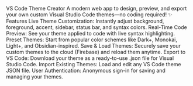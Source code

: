 VS Code Theme Creator
A modern web app to design, preview, and export your own custom Visual Studio Code themes—no coding required!
✨ Features
Live Theme Customization: Instantly adjust background, foreground, accent, sidebar, status bar, and syntax colors.
Real-Time Code Preview: See your theme applied to code with live syntax highlighting.
Preset Themes: Start from popular color schemes like Dark+, Monokai, Light+, and Obsidian-inspired.
Save & Load Themes: Securely save your custom themes to the cloud (Firebase) and reload them anytime.
Export to VS Code: Download your theme as a ready-to-use .json file for Visual Studio Code.
Import Existing Themes: Load and edit any VS Code theme JSON file.
User Authentication: Anonymous sign-in for saving and managing your themes.
